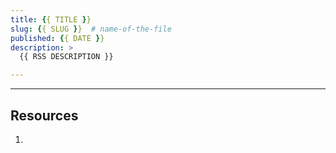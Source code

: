 ```yaml
---
title: {{ TITLE }}
slug: {{ SLUG }}  # name-of-the-file
published: {{ DATE }}
description: >
  {{ RSS DESCRIPTION }}

---
```




---

## Resources

1.

